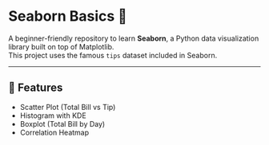  # Seaborn Basics 🎨

A beginner-friendly repository to learn **Seaborn**, a Python data visualization library built on top of Matplotlib.   
This project uses the famous `tips` dataset included in Seaborn. 
 
---    
 
## 📌 Features   
- Scatter Plot (Total Bill vs Tip)        
- Histogram with KDE 
- Boxplot (Total Bill by Day)
- Correlation Heatmap
     

